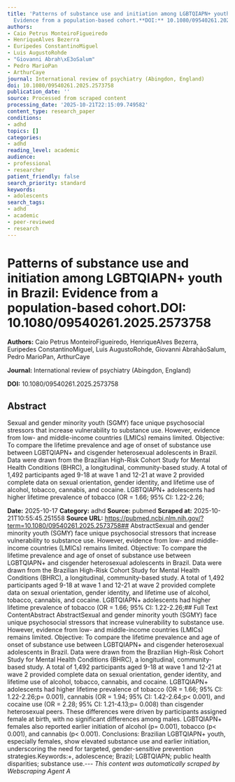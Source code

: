 ```yaml
---
title: 'Patterns of substance use and initiation among LGBTQIAPN+ youth in Brazil:
  Evidence from a population-based cohort.**DOI:** 10.1080/09540261.2025.2573758'
authors:
- Caio Petrus MonteiroFigueiredo
- HenriqueAlves Bezerra
- Euripedes ConstantinoMiguel
- Luis AugustoRohde
- "Giovanni Abrah\xE3oSalum"
- Pedro MarioPan
- ArthurCaye
journal: International review of psychiatry (Abingdon, England)
doi: 10.1080/09540261.2025.2573758
publication_date: ''
source: Processed from scraped content
processing_date: '2025-10-21T22:15:09.749582'
content_type: research_paper
conditions:
- adhd
topics: []
categories:
- adhd
reading_level: academic
audience:
- professional
- researcher
patient_friendly: false
search_priority: standard
keywords:
- adolescents
search_tags:
- adhd
- academic
- peer-reviewed
- research
---
```


# Patterns of substance use and initiation among LGBTQIAPN+ youth in Brazil: Evidence from a population-based cohort.**DOI:** 10.1080/09540261.2025.2573758

**Authors:** Caio Petrus MonteiroFigueiredo, HenriqueAlves Bezerra, Euripedes ConstantinoMiguel, Luis AugustoRohde, Giovanni AbrahãoSalum, Pedro MarioPan, ArthurCaye

**Journal:** International review of psychiatry (Abingdon, England)

**DOI:** 10.1080/09540261.2025.2573758

## Abstract

Sexual and gender minority youth (SGMY) face unique psychosocial stressors that increase vulnerability to substance use. However, evidence from low- and middle-income countries (LMICs) remains limited. Objective: To compare the lifetime prevalence and age of onset of substance use between LGBTQIAPN+ and cisgender heterosexual adolescents in Brazil. Data were drawn from the Brazilian High-Risk Cohort Study for Mental Health Conditions (BHRC), a longitudinal, community-based study. A total of 1,492 participants aged 9-18 at wave 1 and 12-21 at wave 2 provided complete data on sexual orientation, gender identity, and lifetime use of alcohol, tobacco, cannabis, and cocaine. LGBTQIAPN+ adolescents had higher lifetime prevalence of tobacco (OR = 1.66; 95% CI: 1.22-2.26;

**Date:** 2025-10-17
**Category:** adhd
**Source:** pubmed
**Scraped at:** 2025-10-21T10:55:45.251558
**Source URL:** https://pubmed.ncbi.nlm.nih.gov/?term=10.1080/09540261.2025.2573758## AbstractSexual and gender minority youth (SGMY) face unique psychosocial stressors that increase vulnerability to substance use. However, evidence from low- and middle-income countries (LMICs) remains limited. Objective: To compare the lifetime prevalence and age of onset of substance use between LGBTQIAPN+ and cisgender heterosexual adolescents in Brazil. Data were drawn from the Brazilian High-Risk Cohort Study for Mental Health Conditions (BHRC), a longitudinal, community-based study. A total of 1,492 participants aged 9-18 at wave 1 and 12-21 at wave 2 provided complete data on sexual orientation, gender identity, and lifetime use of alcohol, tobacco, cannabis, and cocaine. LGBTQIAPN+ adolescents had higher lifetime prevalence of tobacco (OR = 1.66; 95% CI: 1.22-2.26;## Full Text ContentAbstract AbstractSexual and gender minority youth (SGMY) face unique psychosocial stressors that increase vulnerability to substance use. However, evidence from low- and middle-income countries (LMICs) remains limited. Objective: To compare the lifetime prevalence and age of onset of substance use between LGBTQIAPN+ and cisgender heterosexual adolescents in Brazil. Data were drawn from the Brazilian High-Risk Cohort Study for Mental Health Conditions (BHRC), a longitudinal, community-based study. A total of 1,492 participants aged 9-18 at wave 1 and 12-21 at wave 2 provided complete data on sexual orientation, gender identity, and lifetime use of alcohol, tobacco, cannabis, and cocaine. LGBTQIAPN+ adolescents had higher lifetime prevalence of tobacco (OR = 1.66; 95% CI: 1.22-2.26;p= 0.001), cannabis (OR = 1.94; 95% CI: 1.42-2.64;p< 0.001), and cocaine use (OR = 2.28; 95% CI: 1.21-4.13;p= 0.008) than cisgender heterosexual peers. These differences were driven by participants assigned female at birth, with no significant differences among males. LGBTQIAPN+ females also reported earlier initiation of alcohol (p= 0.001), tobacco (p< 0.001), and cannabis (p< 0.001). Conclusions: Brazilian LGBTQIAPN+ youth, especially females, show elevated substance use and earlier initiation, underscoring the need for targeted, gender-sensitive prevention strategies.Keywords:+, adolescence; Brazil; LGBTQIAPN; public health disparities; substance use.---
*This content was automatically scraped by Webscraping Agent A*